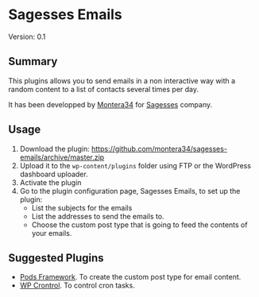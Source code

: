 # Sagesses Emails

Version: 0.1

## Summary

This plugins allows you to send emails in a non interactive way with a random content to a list of contacts several times per day.

It has been developped by [Montera34](https://montera34.com) for [Sagesses](http://sagesses.biz) company.

## Usage

1. Download the plugin: https://github.com/montera34/sagesses-emails/archive/master.zip
2. Upload it to the `wp-content/plugins` folder using FTP or the WordPress dashboard uploader.
3. Activate the plugin
4. Go to the plugin configuration page, Sagesses Emails, to set up the plugin:
	+ List the subjects for the emails
	+ List the addresses to send the emails to.
	+ Choose the custom post type that is going to feed the contents of your emails.

## Suggested Plugins

* [Pods Framework](http://www.podsframework.org/). To create the custom post type for email content.
* [WP Crontrol](https://wordpress.org/plugins/wp-crontrol/). To control cron tasks.
